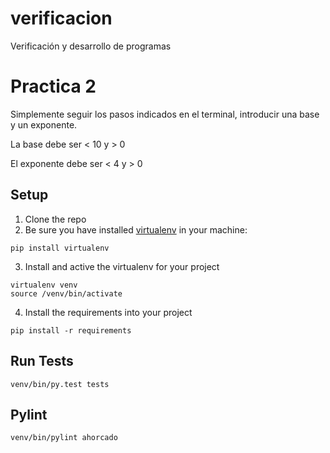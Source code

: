 # verificacion
Verificación y desarrollo de programas


Practica 2
===========

Simplemente seguir los pasos indicados en el terminal, introducir una base y un exponente.

La base debe ser < 10 y > 0

El exponente debe ser < 4 y > 0


## Setup

1. Clone the repo
2. Be sure you have installed [virtualenv](https://virtualenv.pypa.io/en/latest/) in your machine:
```
pip install virtualenv
```
3. Install and active the virtualenv for your project 
```
virtualenv venv
source /venv/bin/activate
```
4. Install the requirements into your project
```
pip install -r requirements
```

## Run Tests
```
venv/bin/py.test tests
```

## Pylint
```
venv/bin/pylint ahorcado
```



